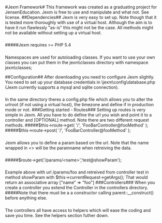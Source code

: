 #Jexm Framework#
This framework was created as a graduating project for JensenEducation. Jexm is free to use and manipulate and what not. See license.
##Dependencies##
Jexm is very easy to set up. Note though that it is tested more thoroughly 
with use of a virtual host. Although the aim is to have it run flawlessly "as-is" this might not be the case. All methods might not be available without setting up a virtual host.
#####
#####Jexm requires >= PHP 5.4
#####
Namespaces are used for autoloading classes. If you want to use your own classes you can put them in the jexm\classes directory with namespace jexm\classes;

##Configuration##
After downloading you need to configure Jexm slightly. You need to set up your database credentials in \jexm\config\database.php (Jexm currently supports a mysql and sqlite connection).
#####
In the same directory theres a config.php file which allows you to alter the urlroot (if not using a virtual host), the timezone and define if in production mode or not.
###Getting started - Routes###
Setting up routes is very simple in Jexm. All you have to do define the url you wish and point it to a controller and [OPTIONAL] method. Note there are two different request methods.
#####$this->route->get( '/', 'FooBarController@fooMethod' );
#####$this->route->post( '/', 'FooBarController@fooMethod' );
#####
Jexm allows you to define a param based on the url. Note that the name wrapped in <> will be the paramname when retreiving the data. 
#####
#####$route->get('/params/<name\>','test@showParam');
#####
Example above with url /params/foo and retreived from controller test in method showParam with $this->currentRequest->getArgs(); That would return an associative array ["name" => "foo"]
###Controllers###
When you create a controller you extend the Controller in the controllers directory.
#####Note that there must be a a constructor calling parent::__construct() before anything else.
#####
The controllers all have access to helpers which will ease the coding and save you time. See the helpers section futher down.